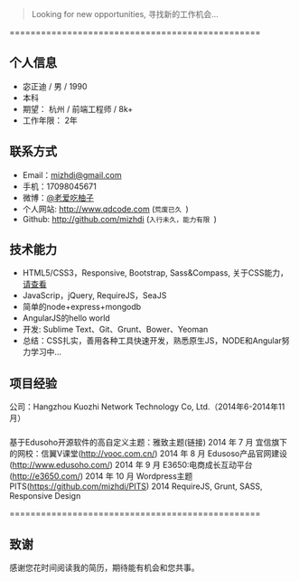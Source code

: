 >Looking for new opportunities, 寻找新的工作机会...

================================================

## 个人信息
- 宓正迪 / 男 / 1990
- 本科
- 期望： 杭州 / 前端工程师 / 8k+
- 工作年限： 2年


## 联系方式
- Email：<mizhdi@gmail.com>
- 手机：17098045671
- 微博：[@老爱吃柚子](http://weibo.com/208882431/)
- 个人网站: http://www.qdcode.com (```荒废已久 ```)
- Github: http://github.com/mizhdi (```入行未久，能力有限 ```)

## 技术能力
- HTML5/CSS3，Responsive, Bootstrap, Sass&Compass,  关于CSS能力，[请查看](https://www.evernote.com/shard/s63/sh/8ea9d850-eec4-41f5-8ad6-d388b0816053/76b2227e8777203f4840dfc0ca1eec43)
- JavaScrip，jQuery, RequireJS，SeaJS
- 简单的node+express+mongodb
- AngularJS的hello world
- 开发: Sublime Text、Git、Grunt、Bower、Yeoman
- 总结：CSS扎实，善用各种工具快速开发，熟悉原生JS，NODE和Angular努力学习中...

## 项目经验
公司：Hangzhou Kuozhi Network Technology Co, Ltd.（2014年6-2014年11月）
### 
基于Edusoho开源软件的高自定义主题：雅致主题(链接)
2014 年 7 月
宜信旗下的网校：信翼V课堂(http://vooc.com.cn/)
2014 年 8 月
Edusoso产品官网建设(http://www.edusoho.com/)
2014 年 9 月
E3650:电商成长互动平台(http://e3650.com/)
2014 年 10 月
Wordpress主题PITS(https://github.com/mizhdi/PITS)
2014
RequireJS, Grunt, SASS, Responsive Design

================================================
## 致谢
感谢您花时间阅读我的简历，期待能有机会和您共事。
